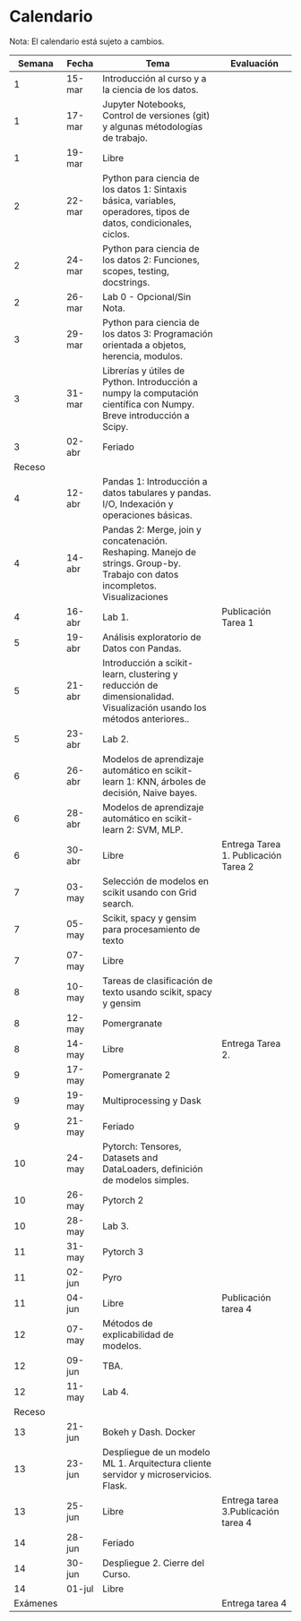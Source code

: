 # Calendario

Nota: El calendario está sujeto a cambios.


| Semana | Fecha | Tema | Evaluación |
|-|-|-|-|
| 1 | 15-mar | Introducción al curso y a la ciencia de los datos.  |   |
| 1 | 17-mar | Jupyter Notebooks, Control de versiones (git)   y algunas métodologías de trabajo. |  |
| 1 | 19-mar | Libre |  |
| 2 | 22-mar | Python para ciencia de los datos 1: Sintaxis básica, variables, operadores, tipos de datos, condicionales, ciclos. |   |
| 2 | 24-mar | Python para ciencia de los datos 2: Funciones, scopes, testing, docstrings.  |  |
| 2 | 26-mar | Lab 0 - Opcional/Sin Nota.  |  |
| 3 | 29-mar | Python para ciencia de los datos 3: Programación orientada a objetos, herencia, modulos.  |   |
| 3 | 31-mar | Librerías y útiles de Python. Introducción a numpy la computación científica con Numpy. Breve introducción a Scipy.  |  |
| 3 | 02-abr | Feriado |  |
|  Receso |  |  |  |
| 4 | 12-abr | Pandas 1: Introducción a datos tabulares y pandas. I/O, Indexación y operaciones básicas. |   |
| 4 | 14-abr | Pandas 2: Merge, join y concatenación. Reshaping. Manejo de strings. Group-by. Trabajo con datos incompletos. Visualizaciones |  |
| 4 | 16-abr | Lab 1. | Publicación Tarea 1 |
| 5 | 19-abr | Análisis exploratorio de Datos con Pandas. |   |
| 5 | 21-abr | Introducción a scikit-learn, clustering y reducción de dimensionalidad. Visualización usando los métodos anteriores.. |  |
| 5 | 23-abr | Lab 2. |  |
| 6 | 26-abr | Modelos de aprendizaje automático   en scikit-learn 1: KNN, árboles de decisión, Naive bayes. |   |
| 6 | 28-abr | Modelos de aprendizaje automático   en scikit-learn 2: SVM, MLP. |  |
| 6 | 30-abr | Libre | Entrega Tarea 1. Publicación Tarea 2 |
| 7 | 03-may | Selección de modelos en scikit usando   con Grid search. |   |
| 7 | 05-may | Scikit, spacy y gensim para procesamiento de texto |  |
| 7 | 07-may | Libre |  |
| 8 | 10-may | Tareas de   clasificación de texto usando scikit, spacy y gensim |   |
| 8 | 12-may | Pomergranate |  |
| 8 | 14-may | Libre | Entrega Tarea 2. |
| 9 | 17-may | Pomergranate 2 |   |
| 9 | 19-may | Multiprocessing y Dask |  |
| 9 | 21-may | Feriado |  |
| 10 | 24-may | Pytorch: Tensores, Datasets and DataLoaders, definición de modelos simples. |   |
| 10 | 26-may | Pytorch 2 |  |
| 10 | 28-may | Lab 3. |  |
| 11 | 31-may | Pytorch 3 |   |
| 11 | 02-jun | Pyro |  |
| 11 | 04-jun | Libre | Publicación tarea 4 |
| 12 | 07-may | Métodos de explicabilidad de modelos. |   |
| 12 | 09-jun | TBA. |  |
| 12 | 11-may | Lab 4. |  |
|  Receso |  |  |  |
| 13 | 21-jun | Bokeh y Dash. Docker |   |
| 13 | 23-jun | Despliegue de un modelo ML 1. Arquitectura cliente servidor y microservicios. Flask. |  |
| 13 | 25-jun | Libre | Entrega tarea 3.Publicación tarea 4 |
| 14 | 28-jun | Feriado |   |
| 14 | 30-jun | Despliegue 2. Cierre del Curso. |  |
| 14 | 01-jul | Libre |  |
| Exámenes |   |   | Entrega tarea 4 |